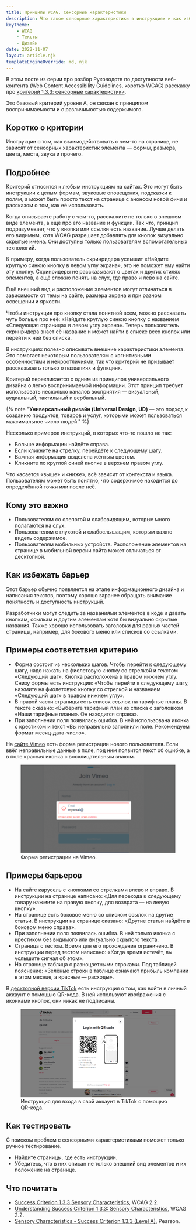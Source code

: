 ```yaml
---
title: Принципы WCAG. Сенсорные характеристики
description: Что такое сенсорные характеристики в инструкциях и как избежать этот барьер.
keyTheme:
    - WCAG
    - Тексты
    - Дизайн
date: 2022-11-07
layout: article.njk
templateEngineOverride: md, njk
---
```

В этом посте из серии про разбор Руководств по доступности веб-контента (Web Content Accessibility Guidelines, коротко WCAG) расскажу про [критерий 1.3.3: сенсорные характеристики](https://www.w3.org/TR/WCAG22/#sensory-characteristics).

Это базовый критерий уровня A, он связан с принципом воспринимаемости и с различимостью содержимого.

## Коротко о критерии

Инструкции о том, как взаимодействовать с чем-то на странице, не зависят от сенсорных характеристик элемента — формы, размера, цвета, места, звука и прочего.

## Подробнее

Критерий относится к любым инструкциям на сайтах. Это могут быть инструкции к целым формам, звуковые оповещения, подсказки к полям, а может быть просто текст на странице с анонсом новой фичи и рассказом о том, как её использовать.

Когда описываете работу с чем-то, расскажите не только о внешнем виде элемента, а ещё про его название и функции. Так что, принцип подразумевает, что у кнопки или ссылки есть название. Лучше делать его видимым, хотя WCAG разрешает добавлять для кнопок визуально скрытые имена. Они доступны только пользователям вспомогательных технологий.

К примеру, когда пользователь скринридера услышит «Найдите круглую синюю кнопку в левом углу экрана», это не поможет ему найти эту кнопку. Скринридеры не рассказывают о цветах и других стилях элементов, а ещё сложно понять на слух, где право и лево на сайте.

Ещё внешний вид и расположение элементов могут отличаться в зависимости от темы на сайте, размера экрана и при разном освещении и яркости.

Чтобы инструкция про кнопку стала понятной всем, можно рассказать чуть больше про неё: «Найдите круглую синюю кнопку с названием «Следующая страница» в левом углу экрана». Теперь пользователь скринридера знает её название и может найти в списке всех кнопок или перейти к ней без списка.

В инструкциях полезно описывать внешние характеристики элемента. Это помогает некоторым пользователям с когнитивными особенностями и нейроотличиями, так что критерий не призывает рассказывать только о названиях и функциях.

Критерий перекликается с одним из принципов универсального дизайна о легко воспринимаемой информации. Этот принцип требует использовать несколько каналов восприятия — визуальный, аудиальный, тактильный и вербальный.

{% note "**Универсальный дизайн (Universal Design, UD)** — это подход к созданию продуктов, товаров и услуг, которыми может пользоваться максимальное число людей." %}

Несколько примеров инструкций, в которых что-то пошло не так:

- Больше информации найдёте справа.
- Если кликните на стрелку, перейдёте к следующему шагу.
- Важная информация выделена жёлтым цветом.
- Кликните по круглой синей кнопке в верхнем правом углу.

Что касается «выше» и «ниже», всё зависит от контекста и языка. Пользователям может быть понятно, что содержимое находится до определённой точки или после неё.

## Кому это важно

- Пользователям со слепотой и слабовидящим, которые много полагаются на слух.
- Пользователям с глухотой и слабослышащим, которым важно видеть содержимое.
- Пользователям мобильных устройств. Расположение элементов на странице в мобильной версии сайта может отличаться от десктопной.

## Как избежать барьер

Этот барьер обычно появляется на этапе информационного дизайна и написания текстов, поэтому хорошо заранее обращать внимание понятность и доступность инструкций.

Разработчики могут следить за названиями элементов в коде и давать кнопкам, ссылкам и другим элементам хотя бы визуально скрытые названия. Также хорошо использовать заголовки для разных частей страницы, например, для бокового меню или списков со ссылками.

## Примеры соответствия критерию

- Форма состоит из нескольких шагов. Чтобы перейти к следующему шагу, надо нажать на фиолетовую кнопку со стрелкой и текстом «Следующий шаг». Кнопка расположена в правом нижнем углу. Снизу формы есть инструкция: «Чтобы перейти к следующему шагу, нажмите на фиолетовую кнопку со стрелкой и названием «Следующий шаг» в правом нижнем углу».
- В правой части страницы есть список ссылок на тарифные планы. В тексте сказано: «Выберите тарифный план из списка с заголовком «Наши тарифные планы». Он находится справа».
- При заполнении поля появилась ошибка. В ней использована иконка с крестиком и текст «Вы неправильно заполнили поле. Рекомендуем формат месяц-дата-число».

На [сайте Vimeo](https://vimeo.com) есть форма регистрации нового пользователя. Если ввёл неправильные данные в поле, под ним появится текст об ошибке, а в поле красная иконка с восклицательным знаком.

<figure class="article__image article__image--green">
  <img
    class="article__image-item"
    src="images/vimeo-site.png"
    alt="Форма с названием «Присоединиться к Vimeo». Выделено поле «Email», в него введена часть почты   «myemail@». Рядом с текстом в поле красная иконка с восклицательным знаком в круге. Поле также обведено   красной рамкой, под ним красный текст «Введите правильный адрес электронной почты, пожалуйста»."
  >
  <figcaption class="article__image-caption">
    Форма регистрации на Vimeo.
  </figcaption>
</figure>

## Примеры барьеров

- На сайте карусель с кнопками со стрелками влево и вправо. В инструкции на странице написано: «Для перехода к следующему товару нажмите на правую кнопку, для возврата — на левую кнопку».
- На странице есть боковое меню со списком ссылок на другие статьи. В инструкции на странице сказано: «Другие статьи найдёте в боковом меню справа».
- При заполнении поля появилась ошибка. В ней только иконка с крестиком без видимого или визуально скрытого текста.
- Страница с тестом. Время для его прохождения ограничено. В инструкции перед тестом написано: «Когда время истечёт, вы услышите сигнал об этом».
- На странице таблица с разноцветными строками. Под таблицей пояснение: «Зелёные строки в таблице означают прибыль компании в этом месяце, а красные — расходы».

В [десктопной версии TikTok](https://www.tiktok.com/) есть инструкция о том, как войти в личный аккаунт с помощью QR-кода. В ней используют изображения с иконками кнопок, они никак не подписаны.

<figure class="article__image article__image--pink">
  <img
    class="article__image-item"
    src="images/tiktok-site.png"
    alt="Открыто модальное окно с заголовком «Залогиниться с помощью QR-кода». Под заголовком код, рядом с ним скриншот с приложением для телефона. Ещё есть текстовая инструкция из трёх пунктов. Откройте приложение TikTok на своём мобильном устройстве. В профиле тапните, вместо текста иконка со схематичным человеком и крестиком рядом с ним. Тапните, вместо текста иконка с рамкой из пунктирных линий и горизонтальной чертой по центру, и отсканируйте QR-код, чтобы подтвердить ваш вход."
  >
  <figcaption class="article__image-caption">
    Инструкция для входа в свой аккаунт в TikTok с помощью QR-кода.
  </figcaption>
</figure>

## Как тестировать

С поиском проблем с сенсорными характеристиками поможет только ручное тестирование.

- Найдите страницы, где есть инструкции.
- Убедитесь, что в них описан не только внешний вид элементов и их положение на странице.

## Что почитать

- [Success Criterion 1.3.3 Sensory Characteristics](https://www.w3.org/TR/WCAG22/#sensory-characteristics), WCAG 2.2.
- [Understanding Success Criterion 1.3.3: Sensory Characteristics](https://www.w3.org/WAI/WCAG22/Understanding/sensory-characteristics.html), WCAG 2.2.
- [Sensory Characteristics - Success Criterion 1.3.3 (Level A)](https://www.pearson.com/accessibility-guidelines/perceivable-principle/sensory-characteristics.html), Pearson.
